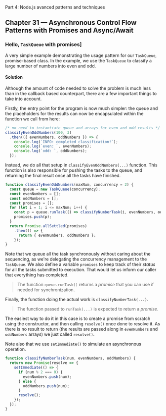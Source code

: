  Part 4: Node.js avanced patterns and techniques
## Chapter 31 &mdash; Asynchronous Control Flow Patterns with Promises and Async/Await
### Hello, `TaskQueue` with promises]
A very simple example demonstrating the usage pattern for our `TaskQueue`, promise-based class. In the example, we use the `TaskQueue` to classify a large number of numbers into even and odd.

#### Solution
Although the amount of code needed to solve the problem is much less than in the callback based counterpart, there are a few important things to take into account.

Firstly, the entry point for the program is now much simpler: the queue and the placeholders for the results can now be encapsulated within the function we call from here:

```javascript
/* no need to instantiate queue and arrays for even and odd results */
classifyEvenOddNumbers(100, 3)
  .then(({ evenNumbers, oddNumbers }) => {
    console.log(`INFO: completed classification!`);
    console.log(`even: `, evenNumbers);
    console.log(`odd: `, oddNumbers);
  });
```

Instead, we do all that setup in `classifyEvenOddNumbers(...)` function. This function is also responsible for pushing the tasks to the queue, and returning the final result once all the tasks have finished.

```javascript
function classifyEvenOddNumbers(maxNum, concurrency = 2) {
  const queue = new TaskQueue(concurrency);
  const evenNumbers = [];
  const oddNumbers = [];
  const promises = [];
  for (let i = 1; i <= maxNum; i++) {
    const p = queue.runTask(() => classifyNumberTask(i, evenNumbers, oddNumbers));
    promises.push(p);
  }
  return Promise.allSettled(promises)
    .then(() => {
      return { evenNumbers, oddNumbers };
    });
}
```

Note that we queue all the task synchronously without caring about the sequencing, as we're delegating the concurrency management to the `TaskQueue`.
We also define a variable `promises` to keep track of their *status* for all the tasks submitted to execution. That would let us inform our caller that everything has completed.

> The function `queue.runTask()` returns a *promise* that you can use if needed for synchronization.

Finally, the function doing the actual work is `classifyNumberTask(...)`.
> The function passed to `runTask(...)` is expected to return a *promise*.

The easiest way to do it in this case is to create a promise from scratch using the constructor, and then calling `resolve()` once done to resolve it. As there is no result to return (the results are passed along in `evenNumbers` and `oddNumbers` arrays) we just called `resolve()`.

Note also that we use `setImmediate()` to simulate an asynchronous operation.

```javascript
function classifyNumberTask(num, evenNumbers, oddNumbers) {
  return new Promise(resolve => {
    setImmediate(() => {
      if (num % 2 === 0) {
        evenNumbers.push(num);
      } else {
        oddNumbers.push(num);
      }
      resolve();
    });
  });
}
```


